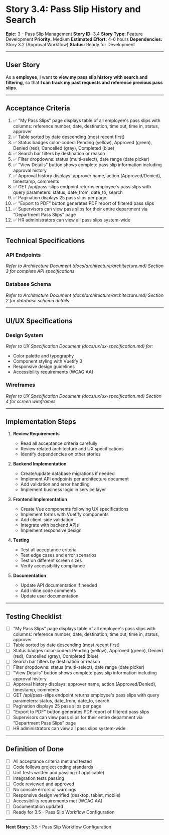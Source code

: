 # Story 3.4: Pass Slip History and Search

**Epic:** 3 - Pass Slip Management
**Story ID:** 3.4
**Story Type:** Feature Development
**Priority:** Medium
**Estimated Effort:** 4-6 hours
**Dependencies:** Story 3.2 (Approval Workflow)
**Status:** Ready for Development

---

## User Story

As a **employee**,
I want **to view my pass slip history with search and filtering**,
so that **I can track my past requests and reference previous pass slips**.

---

## Acceptance Criteria

1. ✅ "My Pass Slips" page displays table of all employee's pass slips with columns: reference number, date, destination, time out, time in, status, approver
2. ✅ Table sorted by date descending (most recent first)
3. ✅ Status badges color-coded: Pending (yellow), Approved (green), Denied (red), Cancelled (gray), Completed (blue)
4. ✅ Search bar filters by destination or reason
5. ✅ Filter dropdowns: status (multi-select), date range (date picker)
6. ✅ "View Details" button shows complete pass slip information including approval history
7. ✅ Approval history displays: approver name, action (Approved/Denied), timestamp, comments
8. ✅ GET /api/pass-slips endpoint returns employee's pass slips with query parameters: status, date_from, date_to, search
9. ✅ Pagination displays 25 pass slips per page
10. ✅ "Export to PDF" button generates PDF report of filtered pass slips
11. ✅ Supervisors can view pass slips for their entire department via "Department Pass Slips" page
12. ✅ HR administrators can view all pass slips system-wide

---

## Technical Specifications

### API Endpoints

*Refer to Architecture Document (docs/architecture/architecture.md) Section 3 for complete API specifications*

### Database Schema

*Refer to Architecture Document (docs/architecture/architecture.md) Section 2 for database schema details*

---

## UI/UX Specifications

### Design System

*Refer to UX Specification Document (docs/ux/ux-specification.md) for:*
- Color palette and typography
- Component styling with Vuetify 3
- Responsive design guidelines
- Accessibility requirements (WCAG AA)

### Wireframes

*Refer to UX Specification Document (docs/ux/ux-specification.md) Section 4 for screen wireframes*

---

## Implementation Steps

1. **Review Requirements**
   - Read all acceptance criteria carefully
   - Review related architecture and UX specifications
   - Identify dependencies on other stories

2. **Backend Implementation**
   - Create/update database migrations if needed
   - Implement API endpoints per architecture document
   - Add validation and error handling
   - Implement business logic in service layer

3. **Frontend Implementation**
   - Create Vue components following UX specifications
   - Implement forms with Vuetify components
   - Add client-side validation
   - Integrate with backend APIs
   - Implement responsive design

4. **Testing**
   - Test all acceptance criteria
   - Test edge cases and error scenarios
   - Test on different screen sizes
   - Verify accessibility compliance

5. **Documentation**
   - Update API documentation if needed
   - Add inline code comments
   - Update user documentation

---

## Testing Checklist

- [ ] "My Pass Slips" page displays table of all employee's pass slips with columns: reference number, date, destination, time out, time in, status, approver
- [ ] Table sorted by date descending (most recent first)
- [ ] Status badges color-coded: Pending (yellow), Approved (green), Denied (red), Cancelled (gray), Completed (blue)
- [ ] Search bar filters by destination or reason
- [ ] Filter dropdowns: status (multi-select), date range (date picker)
- [ ] "View Details" button shows complete pass slip information including approval history
- [ ] Approval history displays: approver name, action (Approved/Denied), timestamp, comments
- [ ] GET /api/pass-slips endpoint returns employee's pass slips with query parameters: status, date_from, date_to, search
- [ ] Pagination displays 25 pass slips per page
- [ ] "Export to PDF" button generates PDF report of filtered pass slips
- [ ] Supervisors can view pass slips for their entire department via "Department Pass Slips" page
- [ ] HR administrators can view all pass slips system-wide

---

## Definition of Done

- [ ] All acceptance criteria met and tested
- [ ] Code follows project coding standards
- [ ] Unit tests written and passing (if applicable)
- [ ] Integration tests passing
- [ ] Code reviewed and approved
- [ ] No console errors or warnings
- [ ] Responsive design verified (desktop, tablet, mobile)
- [ ] Accessibility requirements met (WCAG AA)
- [ ] Documentation updated
- [ ] Ready for 3.5 - Pass Slip Workflow Configuration

---

**Next Story:** 3.5 - Pass Slip Workflow Configuration

